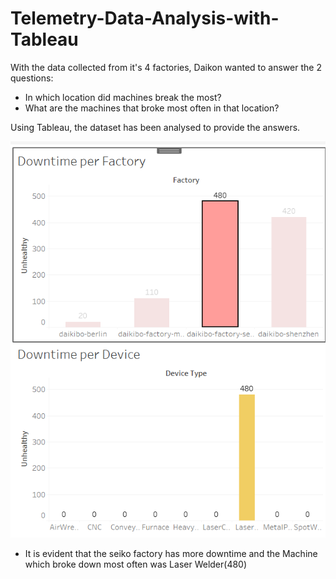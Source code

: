 # Telemetry-Data-Analysis-with-Tableau
With the data collected from it's 4 factories, Daikon wanted to answer the 2 questions:

- In which location did machines break the most?
- What are the machines that broke most often in that location?

Using Tableau, the dataset has been analysed to provide the answers.

![Dashboard](Dashboard/Result-dashboard.png)

- It is evident that the seiko factory has more downtime and the Machine which broke down most often was Laser Welder(480)

